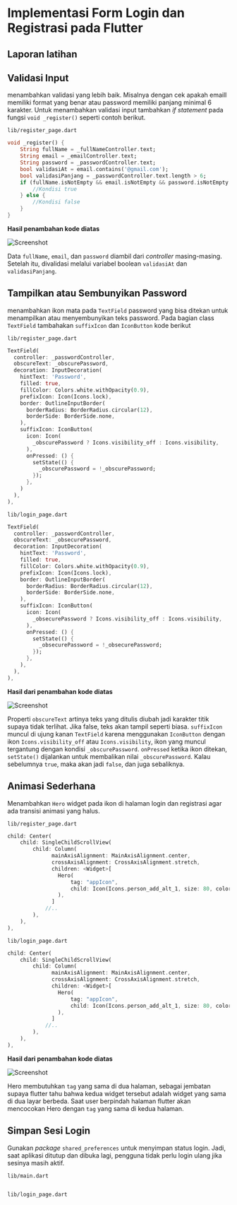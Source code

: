 # Implementasi Form Login dan Registrasi pada Flutter

## Laporan latihan

**Validasi Input**
-
menambahkan validasi yang lebih baik. Misalnya dengan cek apakah emaill memiliki format yang benar atau password memiliki panjang minimal 6 karakter. Untuk menambahkan validasi input tambahkan *if statement* pada fungsi `void _register()` seperti contoh berikut.

`lib/register_page.dart`

```dart
void _register() {
    String fullName = _fullNameController.text;
    String email = _emailController.text;
    String password = _passwordController.text;
    bool validasiAt = email.contains('@gmail.com');
    bool validasiPanjang = _passwordController.text.length > 6;
    if (fullName.isNotEmpty && email.isNotEmpty && password.isNotEmpty && validasiAt && validasiPanjang) {
        //Kondisi true
    } else {
        //Kondisi false
    }
}
```

**Hasil penambahan kode diatas**

![Screenshot](https://s4.ezgif.com/tmp/ezgif-49d139d9e70ab3.gif)

Data `fullName`, `email`, dan `password` diambil dari *controller* masing-masing. Setelah itu, divalidasi melalui variabel boolean `validasiAt` dan `validasiPanjang`.

**Tampilkan atau Sembunyikan Password**
---
menambahkan ikon mata pada `TextField` password yang bisa ditekan untuk menampilkan atau menyembunyikan teks password. Pada bagian class `TextField` tambahakan `suffixIcon` dan `IconButton` kode berikut

`lib/register_page.dart`

```dart
TextField(
  controller: _passwordController,
  obscureText: _obscurePassword,
  decoration: InputDecoration(
    hintText: 'Password',
    filled: true,
    fillColor: Colors.white.withOpacity(0.9),
    prefixIcon: Icon(Icons.lock),
    border: OutlineInputBorder(
      borderRadius: BorderRadius.circular(12),
      borderSide: BorderSide.none,
    ),
    suffixIcon: IconButton(
      icon: Icon(
        _obscurePassword ? Icons.visibility_off : Icons.visibility,
      ),
      onPressed: () {
        setState(() {
          _obscurePassword = !_obscurePassword;
        });
      },
    )
  ),
),
```

`lib/login_page.dart`

```dart
TextField(
  controller: _passwordController,
  obscureText: _obsecurePassword,
  decoration: InputDecoration(
    hintText: 'Password',
    filled: true,
    fillColor: Colors.white.withOpacity(0.9),
    prefixIcon: Icon(Icons.lock),
    border: OutlineInputBorder(
      borderRadius: BorderRadius.circular(12),
      borderSide: BorderSide.none,
    ),
    suffixIcon: IconButton(
      icon: Icon(
        _obsecurePassword ? Icons.visibility_off : Icons.visibility,
      ),
      onPressed: () {
        setState(() {
          _obsecurePassword = !_obsecurePassword;
        });
      },
    ),
  ),
),
```

**Hasil dari penambahan kode diatas**

![Screenshot](https://s4.ezgif.com/tmp/ezgif-4e63928c786230.gif)

Properti `obscureText` artinya teks yang ditulis diubah jadi karakter titik supaya tidak terlihat. Jika false, teks akan tampil seperti biasa. `suffixIcon` muncul di ujung kanan `TextField` karena menggunakan `IconButton` dengan ikon `Icons.visibility_off` atau `Icons.visibility`, ikon yang muncul tergantung dengan kondisi `_obscurePassword`. `onPressed` ketika ikon ditekan, `setState()` dijalankan untuk membalikan nilai `_obscurePassword`. Kalau sebelumnya `true`, maka akan jadi `false`, dan juga sebaliknya.

**Animasi Sederhana**
-
Menambahkan `Hero` widget pada ikon di halaman login dan registrasi agar ada transisi animasi yang halus.

`lib/register_page.dart`

```dart
child: Center(
    child: SingleChildScrollView(
        child: Column(
              mainAxisAlignment: MainAxisAlignment.center,
              crossAxisAlignment: CrossAxisAlignment.stretch,
              children: <Widget>[
                Hero(
                    tag: "appIcon",
                    child: Icon(Icons.person_add_alt_1, size: 80, color: Colors.white),
                ),
              ]
            //..
        ),
    ),
),
```

`lib/login_page.dart`

```dart
child: Center(
    child: SingleChildScrollView(
        child: Column(
              mainAxisAlignment: MainAxisAlignment.center,
              crossAxisAlignment: CrossAxisAlignment.stretch,
              children: <Widget>[
                Hero(
                    tag: "appIcon",
                    child: Icon(Icons.person_add_alt_1, size: 80, color: Colors.white),
                ),
              ]
            //..
        ),
    ),
),
```

**Hasil dari penambahan kode diatas**

![Screenshot](https://s4.ezgif.com/tmp/ezgif-46e9e070d6de2d.gif)

Hero membutuhkan `tag` yang sama di dua halaman, sebagai jembatan supaya flutter tahu bahwa kedua widget tersebut adalah widget yang sama di dua layar berbeda. Saat user berpindah halaman flutter akan mencocokan Hero dengan `tag` yang sama di kedua halaman.

**Simpan Sesi Login**
-
Gunakan *package* `shared_preferences` untuk menyimpan status login. Jadi, saat aplikasi ditutup dan dibuka lagi, pengguna tidak perlu login ulang jika sesinya masih aktif.

`lib/main.dart`

```dart

```

`lib/login_page.dart`

```dart

```
